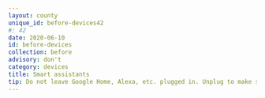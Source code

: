 ```yaml
---
layout: county 
unique_id: before-devices42
#: 42
date: 2020-06-10
id: before-devices
collection: before
advisory: don't
category: devices
title: Smart assistants
tip: Do not leave Google Home, Alexa, etc. plugged in. Unplug to make sure you're not being surveilled at home.
---
```

